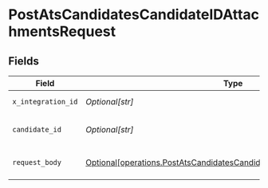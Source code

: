 # PostAtsCandidatesCandidateIDAttachmentsRequest


## Fields

| Field                                                                                                                                                        | Type                                                                                                                                                         | Required                                                                                                                                                     | Description                                                                                                                                                  |
| ------------------------------------------------------------------------------------------------------------------------------------------------------------ | ------------------------------------------------------------------------------------------------------------------------------------------------------------ | ------------------------------------------------------------------------------------------------------------------------------------------------------------ | ------------------------------------------------------------------------------------------------------------------------------------------------------------ |
| `x_integration_id`                                                                                                                                           | *Optional[str]*                                                                                                                                              | :heavy_check_mark:                                                                                                                                           | ID of the integration you want to interact with.                                                                                                             |
| `candidate_id`                                                                                                                                               | *Optional[str]*                                                                                                                                              | :heavy_check_mark:                                                                                                                                           | POST /ats/candidates/:candidate_id/attachments parameter                                                                                                     |
| `request_body`                                                                                                                                               | [Optional[operations.PostAtsCandidatesCandidateIDAttachmentsRequestBody]](undefined/models/operations/postatscandidatescandidateidattachmentsrequestbody.md) | :heavy_minus_sign:                                                                                                                                           | POST /ats/candidates/:candidate_id/attachments request body                                                                                                  |
